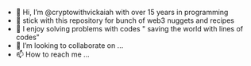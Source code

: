 - 👋 Hi, I’m @cryptowithvickaiah  with over 15 years in programming
- 👀 stick with this repository for bunch of web3 nuggets and recipes
- 🌱 I enjoy solving problems with codes " saving the world with lines of codes"
- 💞️ I’m looking to collaborate on ...
- 📫 How to reach me ...

<!---
cryptowithvickaiah/cryptowithvickaiah is a ✨ special ✨ repository because its `README.md` (this file) appears on your GitHub profile.
You can click the Preview link to take a look at your changes.
--->
